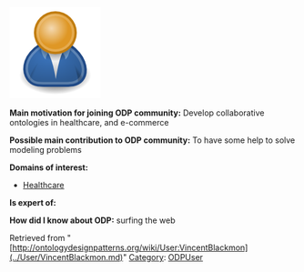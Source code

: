 [![Image:ODPUser.png](../images/a/a6/ODPUser.png)](../Image/ODPUser.png.md "Image:ODPUser.png")




  





__Main motivation for joining ODP community:__ Develop collaborative ontologies in healthcare, and e-commerce


__Possible main contribution to ODP community:__ To have some help to solve modeling problems


__Domains of interest:__



* [Healthcare](../Community/Healthcare.md "Community:Healthcare")


__Is expert of:__


  

__How did I know about ODP:__ surfing the web






Retrieved from "[http://ontologydesignpatterns.org/wiki/User:VincentBlackmon](../User/VincentBlackmon.md)"
 [Category](http://ontologydesignpatterns.org/wiki/Special:Categories "Special:Categories"): [ODPUser](../Category/ODPUser.md "Category:ODPUser")